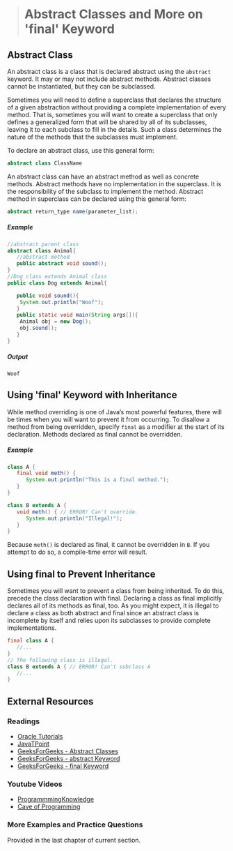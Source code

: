 ># Abstract Classes and More on 'final' Keyword

## Abstract Class

An abstract class is a class that is declared abstract using the `abstract` keyword. It may or may not include abstract methods. Abstract classes cannot be instantiated, but they can be subclassed.

Sometimes you will need to define a superclass that declares the structure of a given abstraction without providing a complete implementation of every method. That is, sometimes you will want to create a superclass that only defines a generalized form that will be shared by all of its subclasses, leaving it to each subclass to fill in the details. Such a class determines the nature of the methods that the subclasses must implement.

To declare an abstract class, use this general form:

```java
abstract class ClassName
```

An abstract class can have an abstract method as well as concrete methods. Abstract methods have no implementation in the superclass. It is the responsibility of the subclass to implement the method. Abstract method in superclass can be declared using this general form:

```java
abstract return_type name(parameter_list);
```

##### Example

```java
//abstract parent class
abstract class Animal{
   //abstract method
   public abstract void sound();
}
//Dog class extends Animal class
public class Dog extends Animal{

   public void sound(){
	System.out.println("Woof");
   }
   public static void main(String args[]){
	Animal obj = new Dog();
	obj.sound();
   }
}
```

##### Output

    Woof


## Using 'final' Keyword with Inheritance

While method overriding is one of Java’s most powerful features, there will be times when you will want to prevent it from occurring. To disallow a method from being overridden, specify `final` as a modifier at the start of its declaration. Methods declared as final cannot be overridden.

##### Example

```java
class A {
   final void meth() {
      System.out.println("This is a final method.");
   }
}
```

```java
class B extends A {
   void meth() { // ERROR! Can't override.
      System.out.println("Illegal!");
   }
}
```

Because `meth()` is declared as final, it cannot be overridden in `B`. If you attempt to do so, a compile-time error will result.

## Using final to Prevent Inheritance

Sometimes you will want to prevent a class from being inherited. To do this, precede the class declaration with final. Declaring a class as final implicitly declares all of its methods as final, too. As you might expect, it is illegal to declare a class as both abstract and final since an abstract class is incomplete by itself and relies upon its subclasses to provide complete implementations.

```java
final class A {
   //...
}
// The following class is illegal.
class B extends A { // ERROR! Can't subclass A
   //...
}
```

## External Resources

### Readings

* [Oracle Tutorials](https://docs.oracle.com/javase/tutorial/java/IandI/abstract.html)
* [JavaTPoint](https://www.javatpoint.com/abstract-class-in-java)
* [GeeksForGeeks - Abstract Classes](https://www.geeksforgeeks.org/abstract-classes-in-java/)
* [GeeksForGeeks - abstract Keyword](https://www.geeksforgeeks.org/abstract-keyword-in-java/?ref=rp)
* [GeeksForGeeks - final Keyword](https://www.geeksforgeeks.org/final-keyword-java/?ref=rp)

### Youtube Videos

* [ProgrammmingKnowledge](https://www.youtube.com/watch?v=vcN_mXHPXVA&list=PLS1QulWo1RIbfTjQvTdj8Y6yyq4R7g-Al&index=28)
* [Cave of Programming](https://www.youtube.com/watch?v=CUC522qMGe8&list=PL9DF6E4B45C36D411&index=38)

### More Examples and Practice Questions

Provided in the last chapter of current section.